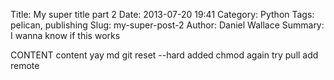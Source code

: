 Title: My super title part 2
Date: 2013-07-20 19:41
Category: Python
Tags: pelican, publishing
Slug: my-super-post-2
Author: Daniel Wallace
Summary: I wanna know if this works

CONTENT content yay md
git reset --hard added
chmod again
try pull
add remote
